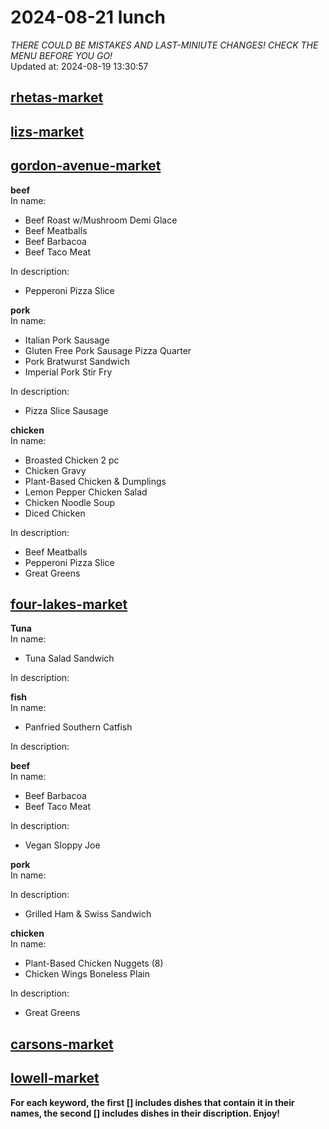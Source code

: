 # 2024-08-21 lunch  
*THERE COULD BE MISTAKES AND LAST-MINIUTE CHANGES! CHECK THE MENU BEFORE YOU GO!*  
Updated at: 2024-08-19 13:30:57  
## [rhetas-market](https://wisc-housingdining.nutrislice.com/menu/rhetas-market/lunch/2024-08-21)  
## [lizs-market](https://wisc-housingdining.nutrislice.com/menu/lizs-market/lunch/2024-08-21)  
## [gordon-avenue-market](https://wisc-housingdining.nutrislice.com/menu/gordon-avenue-market/lunch/2024-08-21)  
**beef**  
In name:   
 - Beef Roast w/Mushroom Demi Glace  
 - Beef Meatballs  
 - Beef Barbacoa  
 - Beef Taco Meat  
  
In description:   
 - Pepperoni Pizza Slice  
  
**pork**  
In name:   
 - Italian Pork Sausage  
 - Gluten Free Pork Sausage Pizza Quarter  
 - Pork Bratwurst Sandwich  
 - Imperial Pork Stir Fry  
  
In description:   
 - Pizza Slice Sausage  
  
**chicken**  
In name:   
 - Broasted Chicken 2 pc  
 - Chicken Gravy  
 - Plant-Based Chicken & Dumplings  
 - Lemon Pepper Chicken Salad  
 - Chicken Noodle Soup  
 - Diced Chicken  
  
In description:   
 - Beef Meatballs  
 - Pepperoni Pizza Slice  
 - Great Greens  
  
## [four-lakes-market](https://wisc-housingdining.nutrislice.com/menu/four-lakes-market/lunch/2024-08-21)  
**Tuna**  
In name:   
 - Tuna Salad Sandwich  
  
In description:   
  
**fish**  
In name:   
 - Panfried Southern Catfish  
  
In description:   
  
**beef**  
In name:   
 - Beef Barbacoa  
 - Beef Taco Meat  
  
In description:   
 - Vegan Sloppy Joe  
  
**pork**  
In name:   
  
In description:   
 - Grilled Ham & Swiss Sandwich  
  
**chicken**  
In name:   
 - Plant-Based Chicken Nuggets (8)  
 - Chicken Wings Boneless Plain  
  
In description:   
 - Great Greens  
  
## [carsons-market](https://wisc-housingdining.nutrislice.com/menu/carsons-market/lunch/2024-08-21)  
## [lowell-market](https://wisc-housingdining.nutrislice.com/menu/lowell-market/lunch/2024-08-21)  
  
**For each keyword, the first [] includes dishes that contain it in their names, the second [] includes dishes in their discription. Enjoy!**  
